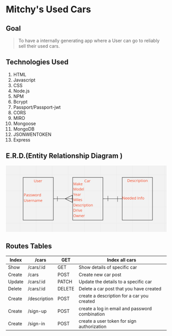 # Mitchy's Used Cars 


## Goal

> To have a internally generating app where a User can go to reliably sell their used cars.


## Technologies Used

1. HTML
2. Javascript
3. CSS
4. Node.js
5. NPM
6. Bcrypt
7. Passport/Passport-jwt
8. CORS
9. MIRO
10. Mongoose
11. MongoDB
12. JSONWENTOKEN
13. Express


## E.R.D.(Entity Relationship Diagram )

![ERD](image2.png)

## Routes Tables

| Index  | /cars        | GET    | Index all cars                                 |
|--------|--------------|--------|------------------------------------------------|
| Show   | /cars/:id    | GET    | Show details of specific car                   |
| Create | /cars        | POST   | Create new car post                            |
| Update | /cars/:id    | PATCH  | Update the details to a specific car           |
| Delete | /cars/:id    | DELETE | Delete a car post that you have created        |
| Create | /description | POST   | create a description for a car you created     |
| Create | /sign-up     | POST   | create a log in email and password combination |
| Create | /sign-in     | POST   | create a user token for sign authorization     |



